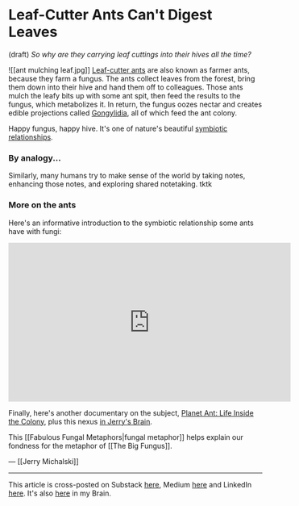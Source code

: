 # Leaf-Cutter Ants Can't Digest Leaves
(draft) 
*So why are they carrying leaf cuttings into their hives all the time?* 

![[ant mulching leaf.jpg]]
[Leaf-cutter ants](http://en.wikipedia.org/wiki/Leafcutter_ant) are also known as farmer ants, because they farm a fungus. The ants collect leaves from the forest, bring them down into their hive and hand them off to colleagues. Those ants mulch the leafy bits up with some ant spit, then feed the results to the fungus, which metabolizes it. In return, the fungus oozes nectar and creates edible projections called [Gongylidia](https://en.wikipedia.org/wiki/Gongylidia), all of which feed the ant colony. 

Happy fungus, happy hive. It's one of nature's beautiful [symbiotic relationships](http://en.wikipedia.org/wiki/Symbiosis). 

### By analogy...

Similarly, many humans try to make sense of the world by taking notes, enhancing those notes, and exploring shared notetaking. tktk

### More on the ants

Here's an informative introduction to the symbiotic relationship some ants have with fungi: 
<iframe width="560" height="315" src="https://www.youtube.com/embed/-XuPtW8lBCM" title="YouTube video player" frameborder="0" allow="accelerometer; autoplay; clipboard-write; encrypted-media; gyroscope; picture-in-picture; web-share" allowfullscreen></iframe>

Finally, here's another documentary on the subject, [Planet Ant: Life Inside the Colony](https://www.youtube.com/watch?v=8n0SkIGARuo), plus this nexus [in Jerry's Brain](https://bra.in/6jY3b2). 

This [[Fabulous Fungal Metaphors|fungal metaphor]] helps explain our fondness for the metaphor of [[The Big Fungus]].

— [[Jerry Michalski]] 

--- 
This article is cross-posted on Substack [here](), Medium [here]() and LinkedIn [here](). It's also [here]() in my Brain.  
